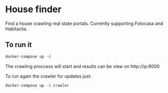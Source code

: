 # House finder

Find a house crawling real state portals.
Currently supporting Fotocasa and Habitaclia.

## To run it
```bash
docker-compose up -d
```
The crawling proccess will start and results can be view on http://ip:8000

To run again the crawler for updates just:
```bash
docker-compose up -d crawler
```
